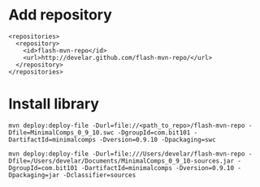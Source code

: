 # Add repository
    <repositories>
      <repository>
        <id>flash-mvn-repo</id>
        <url>http://develar.github.com/flash-mvn-repo/</url>
      </repository>
    </repositories>

# Install library
    mvn deploy:deploy-file -Durl=file://<path_to_repo>/flash-mvn-repo -Dfile=MinimalComps_0_9_10.swc -DgroupId=com.bit101 -DartifactId=minimalcomps -Dversion=0.9.10 -Dpackaging=swc

    mvn deploy:deploy-file -Durl=file:///Users/develar/flash-mvn-repo -Dfile=/Users/develar/Documents/MinimalComps_0_9_10-sources.jar -DgroupId=com.bit101 -DartifactId=minimalcomps -Dversion=0.9.10 -Dpackaging=jar -Dclassifier=sources
    